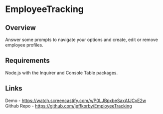 # EmployeeTracking

## Overview
Answer some prompts to navigate your options and create, edit or remove employee profiles. 

## Requirements
Node.js with the Inquirer and Console Table packages.

## Links
Demo - https://watch.screencastify.com/v/P0LJBpxbeSaxAfJCvE2w
<br>
Github Repo - https://github.com/jeffkorby/EmployeeTracking
